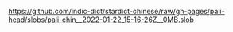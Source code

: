 https://github.com/indic-dict/stardict-chinese/raw/gh-pages/pali-head/slobs/pali-chin__2022-01-22_15-16-26Z__0MB.slob  
